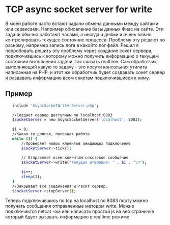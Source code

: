 # TCP async socket server for write

В моей работе часто встают задачи обмена данными между сайтами или сервисами.
Например обновление базы данных Фиас на сайте. Эти задачи обычно работают часами, 
а иногда и днями и очень важно контролировать текущее состояние процесса. 
Проблему эту решают по разному, например запись лога в какойто лог файл.
Решил я попробовать решить эту проблему через создание сокет сервера, 
подключившись к которому можно получить информацию о текущем состоянии выполнения задачи, 
так сказать realtime. 
Сам обработчик выполняющий какую то задачу - это посути консольная утилита написанная 
на PHP, и этот же обработчик будет создавать сокет сервер и раздавать
 информацию всем сокетам подключившиеся к ниму.
  
 ## Пример
 ```bash
    include 'AsyncSocketWriterServer.php';
    
    //Создает сервер доступным по localhost:8083
    $socketServer = new AsyncSocketServer('localhost', 8083);
    
    $i = 0;
    //Какая то долгая, полезная работа 
    while (1) {
        //Проверяет новых клиентов ожидающих подключение
        $socketServer->tick();
        
        // Отправляет всем клиентам секстовое сообщение
        $socketServer->write("Текущая итерация: " . $i . "\n");
                
        $i++;
        sleep(1);
    }
    //Закрывает все соединения и гасит сервер.
    $socketServer->stopServer();
 ```
 Теперь подключившись по tcp на localhost по 8083 порту можно получать сообщения 
 отправленные  методом write. Можно подключиьтся netcat -ом или написать простой 
 js на веб страничке который бдует вызавать информацию в realtime режиме